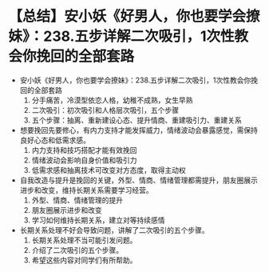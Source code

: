 # 【总结】安小妖《好男人，你也要学会撩妹》：238.五步详解二次吸引，1次性教会你挽回的全部套路

-   安小妖《好男人，你也要学会撩妹》：238.五步详解二次吸引，1次性教会你挽回的全部套路
    1.  分手痛苦，冷漠型依恋人格，幼稚不成熟，女生早熟
    2.  二次吸引：初次吸引和人格层次吸引，五个步骤
    3.  五个步骤：抽离、重新建设心态、提升情商、重建吸引力、重建关系
-   想要挽回先要修心，有内力支持才能发挥威力，情绪波动会暴露感觉，需保持良好心态和低需求感。
    1.  内力支持和技巧搭配才能有效挽回
    2.  情绪波动会影响自身价值和吸引力
    3.  低需求感和抽离技术可改变对方态度，取得主动权
-   自我改造与提升是挽回的关键，外型、情商、情绪管理都需提升，朋友圈展示进步和改变，维持长期关系需要学习经营。
    1.  外型、情商、情绪管理的提升
    2.  朋友圈展示进步和改变
    3.  学习如何维持长期关系，建立对等持续感情
-   长期关系处理不好会导致问题，讲解了二次吸引的五个步骤。
    1.  长期关系处理不当可能引发问题。
    2.  介绍了二次吸引的五个步骤。
    3.  希望这些内容对同学们有所帮助。